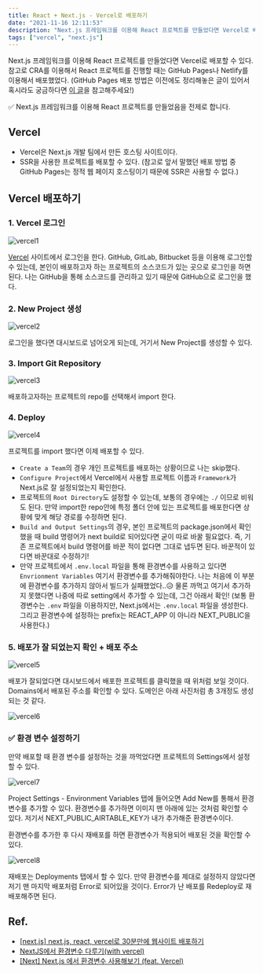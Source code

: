 ```yaml
---
title: React + Next.js - Vercel로 배포하기
date: "2021-11-16 12:11:53"
description: "Next.js 프레임워크를 이용해 React 프로젝트를 만들었다면 Vercel로 배포할 수 있다. 참고로 CRA를 이용해서 React 프로젝트를 진행할 때는 GitHub Pages나 Netlify를 이용해서 배포했었다. (GitHub Pages 배포 방법은 이전에도 정리해놓은 글이 있어서..."
tags: ["vercel", "next.js"]
---
```


Next.js 프레임워크를 이용해 React 프로젝트를 만들었다면 Vercel로 배포할 수 있다. 참고로 CRA를 이용해서 React 프로젝트를 진행할 때는 GitHub Pages나 Netlify를 이용해서 배포했었다. (GitHub Pages 배포 방법은 이전에도 정리해놓은 글이 있어서 혹시라도 궁금하다면 [이 글](https://2dowon.netlify.app/etc/publishing-on-github-pages/)을 참고해주세요!)

✅ Next.js 프레임워크를 이용해 React 프로젝트를 만들었음을 전제로 합니다.

## Vercel

- Vercel은 Next.js 개발 팀에서 만든 호스팅 사이트이다.
- SSR을 사용한 프로젝트를 배포할 수 있다.
  (참고로 앞서 말했던 배포 방법 중 GitHub Pages는 정적 웹 페이지 호스팅이기 때문에 SSR은 사용할 수 없다.)

## Vercel 배포하기

### 1. Vercel 로그인

![vercel1](./vercel1.png)

[Vercel](https://vercel.com/) 사이트에서 로그인을 한다. GitHub, GitLab, Bitbucket 등을 이용해 로그인할 수 있는데, 본인이 배포하고자 하는 프로젝트의 소스코드가 있는 곳으로 로그인을 하면 된다. 나는 GitHub을 통해 소스코드를 관리하고 있기 때문에 GitHub으로 로그인을 했다.

### 2. New Project 생성

![vercel2](./vercel2.png)

로그인을 했다면 대시보드로 넘어오게 되는데, 거기서 New Project를 생성할 수 있다.

### 3. Import Git Repository

![vercel3](./vercel3.png)

배포하고자하는 프로젝트의 repo를 선택해서 import 한다.

### 4. Deploy

![vercel4](./vercel4.png)

프로젝트를 import 했다면 이제 배포할 수 있다.

- `Create a Team`의 경우 개인 프로젝트를 배포하는 상황이므로 나는 skip했다.
- `Configure Project`에서 Vercel에서 사용할 프로젝트 이름과 `Framework`가 Next.js로 잘 설정되었는지 확인한다.
- 프로젝트의 `Root Directory`도 설정할 수 있는데, 보통의 경우에는 `./` 이므로 비워도 된다. 만약 import한 repo안에 특정 폴더 안에 있는 프로젝트를 배포한다면 상황에 맞게 해당 경로를 수정하면 된다.
- `Build and Output Settings`의 경우, 본인 프로젝트의 package.json에서 확인했을 때 build 명령어가 next build로 되어있다면 굳이 따로 바꿀 필요없다. 즉, 기존 프로젝트에서 build 명령어를 바꾼 적이 없다면 그대로 냅두면 된다. 바꾼적이 있다면 바꾼대로 수정하기!
- 만약 프로젝트에서 `.env.local` 파일을 통해 환경변수를 사용하고 있다면 `Envrionment Variables` 여기서 환경변수를 추가해줘야한다. 나는 처음에 이 부분에 환경변수를 추가하지 않아서 빌드가 실패했었다..😥 물론 까먹고 여기서 추가하지 못했다면 나중에 따로 setting에서 추가할 수 있는데, 그건 아래서 확인!
  (보통 환경변수는 `.env` 파일을 이용하지만, Next.js에서는 `.env.local` 파일을 생성한다. 그리고 환경변수에 설정하는 prefix는 REACT_APP 이 아니라 NEXT_PUBLIC을 사용한다.)

### 5. 배포가 잘 되었는지 확인 + 배포 주소

![vercel5](./vercel5.png)

배포가 잘되었다면 대시보드에서 배포한 프로젝트를 클릭했을 때 위처럼 보일 것이다. Domains에서 배포된 주소를 확인할 수 있다. 도메인은 아래 사진처럼 총 3개정도 생성되는 것 같다.

![vercel6](./vercel6.png)

### ✅ 환경 변수 설정하기

만약 배포할 때 환경 변수를 설정하는 것을 까먹었다면 프로젝트의 Settings에서 설정할 수 있다.

![vercel7](./vercel7.png)

Project Settings - Environment Variables 탭에 들어오면 Add New를 통해서 환경변수를 추가할 수 있다. 환경변수를 추가하면 이미지 맨 아래에 있는 것처럼 확인할 수 있다. 저기서 NEXT_PUBLIC_AIRTABLE_KEY가 내가 추가해준 환경변수이다.

환경변수를 추가한 후 다시 재배포를 하면 환경변수가 적용되어 배포된 것을 확인할 수 있다.

![vercel8](./vercel8.png)

재배포는 Deployments 탭에서 할 수 있다. 만약 환경변수를 제대로 설정하지 않았다면 저기 맨 마지막 배포처럼 Error로 되어있을 것이다. Error가 난 배포를 Redeploy로 재배포해주면 된다.

## Ref.

- [[next.js] next.js, react, vercel로 30분만에 웹사이트 배포하기](https://velog.io/@gwsyl22/next.js-next.js-react-vercel%EB%A1%9C-30%EB%B6%84%EB%A7%8C%EC%97%90-%EC%9B%B9%EC%82%AC%EC%9D%B4%ED%8A%B8-%EB%B0%B0%ED%8F%AC%ED%95%98%EA%B8%B0)
- [NextJS에서 환경변수 다루기(with vercel)](https://velog.io/@gytlr01/NextJS%EC%97%90%EC%84%9C-%ED%99%98%EA%B2%BD%EB%B3%80%EC%88%98-%EB%8B%A4%EB%A3%A8%EA%B8%B0with-vercel)
- [[Next] Next.js 에서 환경변수 사용해보기 (feat. Vercel)](https://tigger.dev/entry/Nextjs-%EC%97%90%EC%84%9C-%ED%99%98%EA%B2%BD%EB%B3%80%EC%88%98-%EC%82%AC%EC%9A%A9%ED%95%B4%EB%B3%B4%EA%B8%B0-feat-Vercel)
